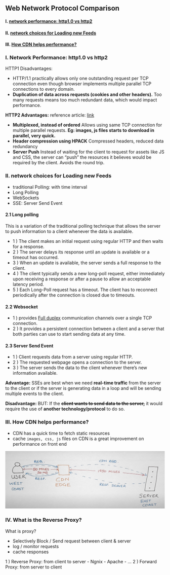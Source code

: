 ## Web Network Protocol Comparison

#### I. [network performance: http1.0  vs http2](#question-1)

#### II. [network choices for Loading new Feeds](#question-2)

#### III. [How CDN helps performance?](#question-3)

<div id="question-1"/>

### I. Network Performance: http1.0  vs http2

HTTP1 Disadvantages:
- HTTP/1.1 practically allows only one outstanding request per TCP connection
	even though browser implements multiple parallel TCP connections to every domain.
- **Duplication of data across requests (cookies and other headers).** 
	Too many requests means too much redundant data, which would impact performance.

**HTTP2 Advantages:** 
reference article: [link](https://imagekit.io/blog/http2-vs-http1-performance/)
- **Multiplexed, instead of ordered**
	Allows using same TCP connection for multiple parallel requests. **Eg: images, js files starts to download in parallel, very quick.**
- ****Header compression using HPACK****
	Compressed headers, reduced data redundancy
- ****Server Push****
	Instead of waiting for the client to request for assets like JS and CSS, the server can “push” the resources it believes would be required by the client. Avoids the round trip.

<div id="question-2"/>

### II. network choices for Loading new Feeds
- traditional Polling: with time interval
- Long Polling
- WebSockets
- SSE: Server Send Event

#### 2.1 Long polling
This is a variation of the traditional polling technique that allows the server to push information to a client whenever the data is available.
- 1 ) The client makes an initial request using regular HTTP and then waits for a response.
- 2 ) The server delays its response until an update is available or a timeout has occurred.
- 3 )  When an update is available, the server sends a full response to the client.
- 4 ) The client typically sends a new long-poll request, either immediately upon receiving a response or after a pause to allow an acceptable latency period.
- 5 ) Each Long-Poll request has a timeout. The client has to reconnect periodically after the connection is closed due to timeouts.

#### 2.2 Websocket
- 1 ) provides [Full duplex](https://en.wikipedia.org/wiki/Duplex_(telecommunications)#Full_duplex) communication channels over a single TCP connection. 
- 2 ) It provides a persistent connection between a client and a server that both parties can use to start sending data at any time.

#### 2.3 Server Send Event
- 1 )  Client requests data from a server using regular HTTP.
- 2 ) The requested webpage opens a connection to the server.
- 3 )  The server sends the data to the client whenever there’s new information available.

**Advantage:** 
SSEs are best when we need **real-time traffic** from the server to the client or if the server is generating data in a loop and will be sending multiple events to the client.

**Disadvantage:**
BUT: If the **~~client wants to send data to the server,~~** it would require the use of **another technology/protocol** to do so.

<div id="question-3"/>

### III. How CDN helps performance?
- CDN has a quick time to fetch static resources
- cache `images, css, js` files on CDN is a great improvement on performance on front end

![image](../assets/cdn_flow.png ':size=627x226')


### IV. What is the Reverse Proxy?

What is proxy?
- Selectively Block / Send request between client & server
- log / monitor requests
- cache responses

1 ) Reverse Proxy: from client to server
	- Ngnix
	- Apache
	- ...
2 ) Forward Proxy: from server to client

